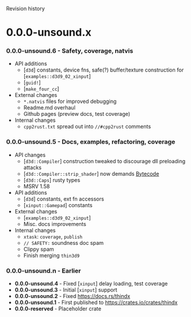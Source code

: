 Revision history

# 0.0.0-unsound.x

### **0.0.0-unsound.6** - Safety, coverage, natvis
* API additions
    * [`d3d`] constants, device fns, safe(?) buffer/texture construction for [`examples::d3d9_02_xinput`]
    * [`guid!`]
    * [`make_four_cc`]
* External changes
    * `*.natvis` files for improved debugging
    * Readme.md overhaul
    * Github pages (preview docs, test coverage)
* Internal changes
    * `cpp2rust.txt` spread out into `//#cpp2rust` comments

### **0.0.0-unsound.5** - Docs, examples, refactoring, coverage
* API changes
    * [`d3d::Compiler`] construction tweaked to discourage dll preloading attacks
    * [`d3d::Compiler::strip_shader`] now demands [Bytecode](d3d::Bytecode)
    * [`d3d::Caps`] rusty types
    * MSRV 1.58
* API additions
    * [`d3d`] constants, ext fn accessors
    * [`xinput::Gamepad`] constants
* External changes
    * [`examples::d3d9_02_xinput`]
    * Misc. docs improvements
* Internal changes
    * `xtask`: `coverage`, `publish`
    * `// SAFETY:` soundness doc spam
    * Clippy spam
    * Finish merging `thin3d9`

### **0.0.0-unsound.n** - Earlier
* **0.0.0-unsound.4** - Fixed [`xinput`] delay loading, test coverage
* **0.0.0-unsound.3** - Initial [`xinput`] support
* **0.0.0-unsound.2** - Fixed <https://docs.rs/thindx>
* **0.0.0-unsound.1** - First published to <https://crates.io/crates/thindx>
* **0.0.0-reserved** - Placeholder crate
